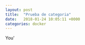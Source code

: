 ```yaml
---
layout: post
title:  "Prueba de categoria"
date:   2018-01-24 10:05:11 +0000
categories: docker
---
```


You'